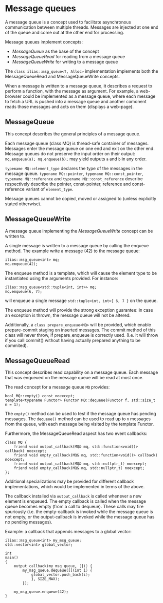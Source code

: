Message queues
==============

A message queue is a concept used to facilitate asynchronous communication between multiple threads.  Messages are injected at one end of the queue and come out at the other end for processing.

Message queues implement concepts:
- *MessageQueue* as the base of the concept
- *MessageQueueRead* for reading from a message queue
- *MessageQueueWrite* for writing to a message queue

The ```class ilias::msg_queue<T, Alloc>``` implementation implements both the MessageQueueRead and MessageQueueWrite concepts.

When a message is written to a message queue, it describes a request to perform a function, with the message as argument.  For example, a web-browser could be implemented as a message queue, where each message to fetch a URL is pushed into a message queue and another comonent reads those messages and acts on them (displays a web-page).


MessageQueue
------------

This concept describes the general principles of a message queue.

Each message queue (class MQ) is thread-safe container of messages.  Messages enter the message queue on one end and exit on the other end.  Message queues do not preserve the input order on their output: ```mq.enqueue(a); mq.enqueue(b);``` may yield outputs ```a``` and ```b``` in any order.

```typename MQ::element_type``` declares the type of the messages in the message queue.
```typename MQ::pointer```, ```typename MQ::const_pointer```, ```typename MQ::reference``` and ```typename MQ::const_reference``` describe respectively describe the pointer, const-pointer, reference and const-reference variant of ```element_type```.

Message queues cannot be copied, moved or assigned to (unless explicitly stated otherwise).


MessageQueueWrite
-----------------

A message queue implementing the *MessageQueueWrite* concept can be written to.

A single message is written to a message queue by calling the enqueue method.  The example write a message (42) to the message queue:

	ilias::msg_queue<int> mq;
	mq.enqueue(42);

The enqueue method is a template, which will cause the element type to be instantiated using the arguments provided.  For instance:

	ilias::msg_queue<std::tuple<int, int>> mq;
	mq.enqueue(6, 7);

will enqueue a single message ```std::tuple<int, int>{ 6, 7 }``` on the queue.

The enqueue method will provide the strong exception guarantee: in case an exception is thrown, the message queue will not be altered.

Additionally, a ```class prepare_enqueue<MQ>``` will be provided, which enable prepare-commit staging on inserted messages.  The commit method of this class will never throw, if prepare_enqueue is correctly used.  (I.e. it will throw if you call commit() without having actually prepared anything to be commited).


MessageQueueRead
----------------

This concept describes read capability on a message queue.  Each message that was enqueued on the message queue will be read at most once.

The read concept for a message queue ```MQ``` provides:

	bool MQ::empty() const noexcept;
	template<typename Functor> Functor MQ::dequeue(Functor f, std::size_t n = 1);

The ```empty()``` method can be used to test if the message queue has pending messages.  The ```dequeue()``` method can be used to read up to ```n``` messages from the queue, with each message being visited by the template Functor.

Furthermore, the MessageQueueRead aspect has two event callbacks:

	class MQ {
		friend void output_callback(MQ& mq, std::function<void()> callback) noexcept;
		friend void empty_callback(MQ& mq, std::function<void()> callback) noexcept;
		friend void output_callback(MQ& mq, std::nullptr_t) noexcept;
		friend void empty_callback(MQ& mq, std::nullptr_t) noexcept;
	};

Additional specializations may be provided for different callback implementations, which would be implemented in terms of the above.

The callback installed via ```output_callback``` is called whenever a new element is enqueued.  The empty callback is called when the message queue becomes empty (from a call to dequeue).  These calls may fire spuriously (i.e. the empty-callback is invoked while the message queue is not empty, or the output-callback is invoked while the message queue has no pending messages).

Example: a callback that appends messages to a global vector:

	ilias::msg_queue<int> my_msg_queue;
	std::vector<int> global_vector;

	int
	main()
	{
		output_callback(my_msg_queue, []() {
			my_msg_queue.dequeue([](int i) {
				global_vector.push_back(i);
			    }, SIZE_MAX);
		    });

		my_msg_queue.enqueue(42);
	}
